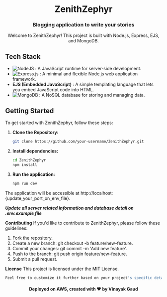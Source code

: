 <h1 align="center">ZenithZephyr</h1>
<h3 align="center">Blogging application to write your stories</h3>

<p align="center">Welcome to ZenithZephyr! This project is built with Node.js, Express, EJS, and MongoDB.</p>

## Tech Stack

- ![NodeJS](https://img.shields.io/badge/node.js-6DA55F?style=for-the-badge&logo=node.js&logoColor=white) : A JavaScript runtime for server-side development.
- ![Express.js](https://img.shields.io/badge/express.js-%23404d59.svg?style=for-the-badge&logo=express&logoColor=%2361DAFB) : A minimal and flexible Node.js web application framework.
- **EJS (Embedded JavaScript)** : A simple templating language that lets you embed JavaScript code into HTML.
- ![MongoDB](https://img.shields.io/badge/MongoDB-%234ea94b.svg?style=for-the-badge&logo=mongodb&logoColor=white) : A NoSQL database for storing and managing data.

## Getting Started

To get started with ZenithZephyr, follow these steps:

1. **Clone the Repository:**
   ```bash
   git clone https://github.com/your-username/ZenithZephyr.git
2. **Install dependencies:**
   ```bash
   cd ZenithZephyr
   npm install
3. **Run the application:**
   ```bash
   npm run dev
   
The application will be accessible at http://localhost:{update_your_port_on_env_file}.</br>

*****Update all server related information and database detail on .env.example file*****

**Contributing**
If you'd like to contribute to ZenithZephyr, please follow these guidelines:

1. Fork the repository.
2. Create a new branch: git checkout -b feature/new-feature.
3. Commit your changes: git commit -m 'Add new feature'.
4. Push to the branch: git push origin feature/new-feature.
5. Submit a pull request.

**License**
This project is licensed under the MIT License.
  ```bash
  Feel free to customize it further based on your project's specific details and requirements.
  ```
<h4 align="center">Deployed on AWS, created with ❤️ by Vinayak Gaud</h4>



